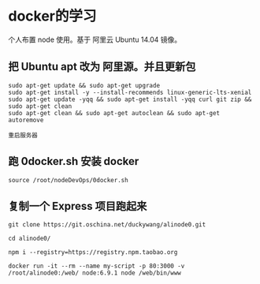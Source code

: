 # docker的学习

个人布置 node 使用。基于 阿里云 Ubuntu 14.04 镜像。

## 把 Ubuntu apt 改为 阿里源。并且更新包  
```
sudo apt-get update && sudo apt-get upgrade
sudo apt-get install -y --install-recommends linux-generic-lts-xenial
sudo apt-get update -yqq && sudo apt-get install -yqq curl git zip && sudo apt-get clean
sudo apt-get clean && sudo apt-get autoclean && sudo apt-get autoremove

重启服务器
```

## 跑 0docker.sh 安装 docker
```
source /root/nodeDevOps/0docker.sh
```

## 复制一个 Express 项目跑起来
```
git clone https://git.oschina.net/duckywang/alinode0.git

cd alinode0/

npm i --registry=https://registry.npm.taobao.org

docker run -it --rm --name my-script -p 80:3000 -v /root/alinode0:/web/ node:6.9.1 node /web/bin/www
```
